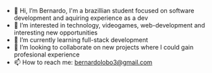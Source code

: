 - 👋 Hi, I’m Bernardo, I'm a brazillian student focused on software development and aquiring experience as a dev
- 👀 I’m interested in technology, videogames, web-development and interesting new opportunities
- 🌱 I’m currently learning full-stack development
- 💞️ I’m looking to collaborate on new projects where I could gain profesional experience
- 📫 How to reach me: bernardolobo3@gmail.com

<!---
tlamen/tlamen is a ✨ special ✨ repository because its `README.md` (this file) appears on your GitHub profile.
You can click the Preview link to take a look at your changes.
--->
